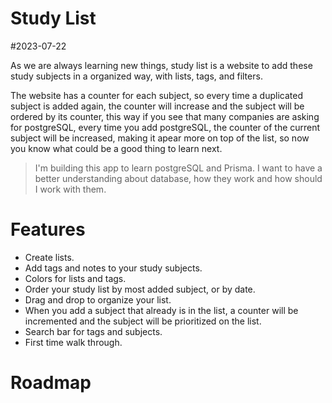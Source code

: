 # Study List
#2023-07-22

As we are always learning new things, study list is a website to add these study subjects in a organized way, with lists, tags, and filters. 

The website has a counter for each subject, so every time a duplicated subject is added again, the counter will increase and the subject will be ordered by its counter, this way if you see that many companies are asking for postgreSQL, every time you add postgreSQL, the counter of the current subject will be increased, making it apear more on top of the list, so now you know what could be a good thing to learn next.

> I'm building this app to learn postgreSQL and Prisma. I want to have a better understanding about database, how they work and how should I work with them.

# Features

- Create lists.
- Add tags and notes to your study subjects.
- Colors for lists and tags.
- Order your study list by most added subject, or by date.
- Drag and drop to organize your list.
- When you add a subject that already is in the list, a counter will be incremented and the subject will be prioritized on the list. 
- Search bar for tags and subjects.
- First time walk through.

# Roadmap

